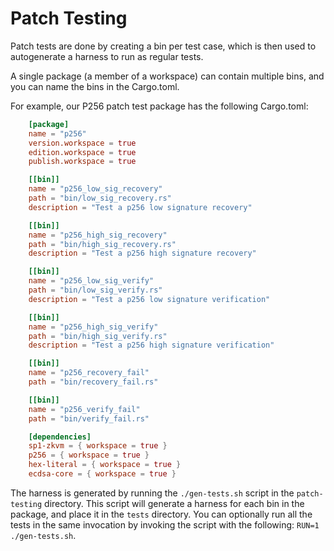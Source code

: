 # Patch Testing

Patch tests are done by creating a bin per test case, which is then used to autogenerate a harness to run as regular tests.

A single package (a member of a workspace) can contain multiple bins, and you can name the bins in the Cargo.toml.

For example, our P256 patch test package has the following Cargo.toml:
```toml
    [package]
    name = "p256"
    version.workspace = true
    edition.workspace = true
    publish.workspace = true

    [[bin]]
    name = "p256_low_sig_recovery"
    path = "bin/low_sig_recovery.rs"
    description = "Test a p256 low signature recovery"

    [[bin]]
    name = "p256_high_sig_recovery"
    path = "bin/high_sig_recovery.rs"
    description = "Test a p256 high signature recovery"

    [[bin]]
    name = "p256_low_sig_verify"
    path = "bin/low_sig_verify.rs"
    description = "Test a p256 low signature verification"

    [[bin]]
    name = "p256_high_sig_verify"
    path = "bin/high_sig_verify.rs"
    description = "Test a p256 high signature verification"

    [[bin]]
    name = "p256_recovery_fail"
    path = "bin/recovery_fail.rs"

    [[bin]]
    name = "p256_verify_fail"
    path = "bin/verify_fail.rs"

    [dependencies]
    sp1-zkvm = { workspace = true }
    p256 = { workspace = true }
    hex-literal = { workspace = true }
    ecdsa-core = { workspace = true }
```

The harness is generated by running the `./gen-tests.sh` script in the `patch-testing` directory. This script will generate a harness for each bin in the package, and place it in the `tests` directory.
You can optionally run all the tests in the same invocation by invoking the script with the following: `RUN=1 ./gen-tests.sh`.
